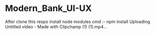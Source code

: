 # Modern_Bank_UI-UX
After clone this respo install node modules
cmd :- npm install
Uploading Untitled video - Made with Clipchamp (1) (1).mp4…


